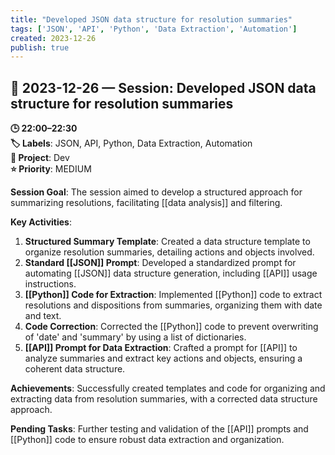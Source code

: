 ```yaml
---
title: "Developed JSON data structure for resolution summaries"
tags: ['JSON', 'API', 'Python', 'Data Extraction', 'Automation']
created: 2023-12-26
publish: true
---
```


## 📅 2023-12-26 — Session: Developed JSON data structure for resolution summaries

**🕒 22:00–22:30**  
**🏷️ Labels**: JSON, API, Python, Data Extraction, Automation  
**📂 Project**: Dev  
**⭐ Priority**: MEDIUM  


**Session Goal**: The session aimed to develop a structured approach for summarizing resolutions, facilitating [[data analysis]] and filtering.

**Key Activities**:
1. **Structured Summary Template**: Created a data structure template to organize resolution summaries, detailing actions and objects involved.
2. **Standard [[JSON]] Prompt**: Developed a standardized prompt for automating [[JSON]] data structure generation, including [[API]] usage instructions.
3. **[[Python]] Code for Extraction**: Implemented [[Python]] code to extract resolutions and dispositions from summaries, organizing them with date and text.
4. **Code Correction**: Corrected the [[Python]] code to prevent overwriting of 'date' and 'summary' by using a list of dictionaries.
5. **[[API]] Prompt for Data Extraction**: Crafted a prompt for [[API]] to analyze summaries and extract key actions and objects, ensuring a coherent data structure.

**Achievements**: Successfully created templates and code for organizing and extracting data from resolution summaries, with a corrected data structure approach.

**Pending Tasks**: Further testing and validation of the [[API]] prompts and [[Python]] code to ensure robust data extraction and organization.
